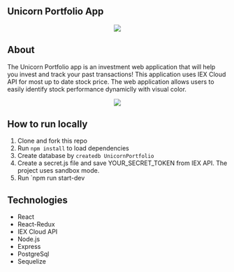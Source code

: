 ## Unicorn Portfolio App

<p align="center">
  <img src="https://imgur.com/jg6nuBO"/>
</p>

## About

The Unicorn Portfolio app is an investment web application that will help you invest and track your past transactions! This application uses IEX Cloud API for most up to date stock price. The web application allows users to easily identify stock performance dynamiclly with visual color.

<p align="center">
  <img src="https://imgur.com/40RYr0c"/>
</p>

## How to run locally

1.  Clone and fork this repo
2.  Run `npm install` to load dependencies
3.  Create database by `createdb UnicornPortfolio`
4.  Create a secret.js file and save YOUR_SECRET_TOKEN from IEX API. The project uses sandbox mode.
5.  Run `npm run start-dev

## Technologies

* React
* React-Redux
* IEX Cloud API
* Node.js
* Express
* PostgreSql
* Sequelize
